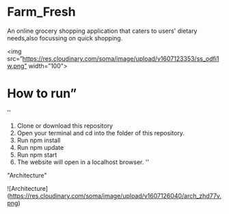 # Farm_Fresh
An online grocery shopping application that caters to users' dietary needs,also focussing on quick shopping.

<img src=”https://res.cloudinary.com/soma/image/upload/v1607123353/ss_odfi1w.png” width=”100">


# How to run”
''
1.  Clone or download this repository
2.  Open your terminal and cd into the folder of this repository.
3. Run npm install 
4. Run npm update
5. Run npm start
6. The website will open in a localhost browser.
''

"Architecture"

![Architecture] (https://res.cloudinary.com/soma/image/upload/v1607126040/arch_zhd77v.png)



